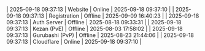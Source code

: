 | 2025-09-18 09:37:13 | Website | Online | 2025-09-18 09:37:10 |
| 2025-09-18 09:37:13 | Registration | Offline | 2025-09-09 16:40:23 |
| 2025-09-18 09:37:13 | Auth Server | Offline | 2025-08-18 09:33:31 |
| 2025-09-18 09:37:13 | Kezan (PvE) | Offline | 2025-08-03 17:58:02 |
| 2025-09-18 09:37:13 | Gurubashi (PvP) | Offline | 2025-08-23 21:44:06 |
| 2025-09-18 09:37:13 | Cloudflare | Online | 2025-09-18 09:37:10 |
